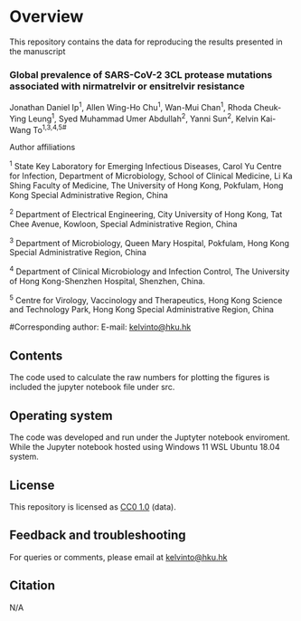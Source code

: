 # Overview

This repository contains the data for reproducing the results presented in the manuscript

### Global prevalence of SARS-CoV-2 3CL protease mutations associated with nirmatrelvir or ensitrelvir resistance

Jonathan Daniel Ip<sup>1</sup>, Allen Wing-Ho Chu<sup>1</sup>, Wan-Mui Chan<sup>1</sup>, Rhoda Cheuk-Ying Leung<sup>1</sup>, Syed Muhammad Umer Abdullah<sup>2</sup>, Yanni Sun<sup>2</sup>, Kelvin Kai-Wang To<sup>1,3,4,5#</sup>

Author affiliations

<sup>1</sup> State Key Laboratory for Emerging Infectious Diseases, Carol Yu Centre for Infection, Department of Microbiology, School of Clinical Medicine, Li Ka Shing Faculty of Medicine, The University of Hong Kong, Pokfulam, Hong Kong Special Administrative Region, China

<sup>2</sup> Department of Electrical Engineering, City University of Hong Kong, Tat Chee Avenue, Kowloon, Special Administrative Region, China

<sup>3</sup> Department of Microbiology, Queen Mary Hospital, Pokfulam, Hong Kong Special Administrative Region, China

<sup>4</sup> Department of Clinical Microbiology and Infection Control, The University of Hong Kong-Shenzhen Hospital, Shenzhen, China.

<sup>5</sup> Centre for Virology, Vaccinology and Therapeutics, Hong Kong Science and Technology Park, Hong Kong Special Administrative Region, China

\#Corresponding author: E-mail: [kelvinto@hku.hk](mailto:kelvinto@hku.hk)  

## Contents

The code used to calculate the raw numbers for plotting the figures is included the jupyter notebook file under src. 

## Operating system

The code was developed and run under the Juptyter notebook enviroment. While the Jupyter notebook hosted using Windows 11 WSL Ubuntu 18.04 system. 

## License

This repository is licensed as [CC0 1.0](https://github.com/SMUAbdullah/paper-Omicron-BA.2-outbreak-Hong-Kong/blob/main/LICENSE-CC0) (data).

## Feedback and troubleshooting

For queries or comments, please email at [kelvinto@hku.hk](mailto:kelvinto@hku.hk)

## Citation
N/A
